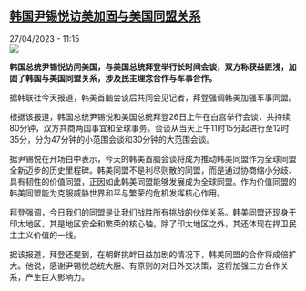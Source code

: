 <!--1682588703000-->
[韩国尹锡悦访美加固与美国同盟关系](https://www.rfi.fr/cn/%E4%BA%9A%E6%B4%B2/20230427-%E9%9F%A9%E5%9B%BD%E5%B0%B9%E9%94%A1%E6%82%A6%E8%AE%BF%E7%BE%8E%E5%8A%A0%E5%9B%BA%E4%B8%8E%E7%BE%8E%E5%9B%BD%E5%90%8C%E7%9B%9F%E5%85%B3%E7%B3%BB)
------

<div>27/04/2023 - 11:15</div><img src="https://s.rfi.fr/media/display/7e31c058-e4d1-11ed-94e7-005056bf30b7/w:1280/p:16x9/un2-1.jpg"><p><strong>韩国总统尹锡悦访问美国，与美国总统拜登举行长时间会谈，双方称获益匪浅，加固了韩国与美国同盟关系，涉及民主理念合作与军事合作。                    </strong></p><div><p>据韩联社今天报道，韩美首脑会谈后共同会见记者，拜登强调韩美加强军事同盟。</p><p>根据该报道，韩国总统尹锡悦和美国总统拜登26日上午在白宫举行会谈，共持续80分钟，双方共商两国事宜和全球事务。会谈从当天上午11时15分起进行至12时35分，分为47分钟的小范围会谈和30分钟的大范围会谈。</p><p>据尹锡悦在开场白中表示，今天的韩美首脑会谈将成为推动韩美同盟作为全球同盟全新迈步的历史里程碑。韩美同盟不是利尽则散的同盟，而是通过协商缩小分歧、具有韧性的价值同盟，正因如此韩美同盟能够发展成为全球同盟。作为价值同盟的韩美同盟能为克服威胁世界和平与繁荣的危机发挥核心作用。</p><p>拜登强调，今日我们的同盟是让我们战胜所有挑战的伙伴关系。韩美同盟还现身于印太地区，其是地区安全和繁荣的核心轴。除了印太地区之外，其还体现在捍卫民主主义价值的一线。</p><p>据该报道，拜登还提到，在朝鲜挑衅日益加剧的情况下，韩美同盟的合作将成倍扩大。他说，感谢尹锡悦总统大胆、有原则的对日外交决策，这将加强三方合作关系，产生巨大影响力。</p><div data-selfpromo-newsletter></div><div data-selfpromo-app></div></div>
